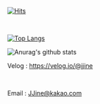 [![Hits](https://hits.seeyoufarm.com/api/count/incr/badge.svg?url=https%3A%2F%2Fgithub.com%2FJJine&count_bg=%2379C83D&title_bg=%23555555&title=hits&edge_flat=false)](https://hits.seeyoufarm.com)

<br>

[![Top Langs](https://github-readme-stats.vercel.app/api/top-langs/?username=jjine)](https://github.com/anuraghazra/github-readme-stats)

![Anurag's github stats](https://github-readme-stats.vercel.app/api?username=jjine&show_icons=true&theme=buefy)

Velog : https://velog.io/@jjine 

<br>

Email : JJine@kakao.com 
